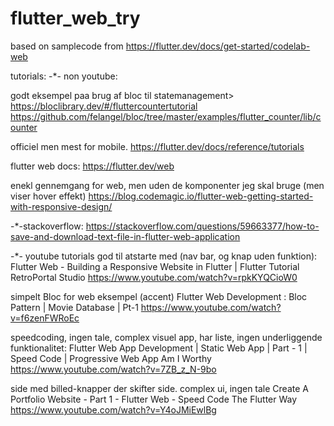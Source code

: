 # flutter_web_try
 based on samplecode from https://flutter.dev/docs/get-started/codelab-web

tutorials:
-*- non youtube:

godt eksempel paa brug af bloc til statemanagement>
https://bloclibrary.dev/#/fluttercountertutorial
https://github.com/felangel/bloc/tree/master/examples/flutter_counter/lib/counter

officiel men mest for mobile.
https://flutter.dev/docs/reference/tutorials

flutter web docs:
https://flutter.dev/web

enekl gennemgang for web, men uden de komponenter jeg skal bruge (men viser hover effekt)
https://blog.codemagic.io/flutter-web-getting-started-with-responsive-design/


-*-stackoverflow:
https://stackoverflow.com/questions/59663377/how-to-save-and-download-text-file-in-flutter-web-application



-*- youtube tutorials
god til atstarte med (nav bar, og knap uden funktion):
Flutter Web - Building a Responsive Website in Flutter | Flutter Tutorial
RetroPortal Studio
https://www.youtube.com/watch?v=rpkKYQCioW0

simpelt Bloc for web eksempel (accent)
Flutter Web Development : Bloc Pattern | Movie Database | Pt-1
https://www.youtube.com/watch?v=f6zenFWRoEc

speedcoding, ingen tale, complex visuel app, har liste, ingen underliggende funktionalitet:
Flutter Web App Development | Static Web App | Part - 1 | Speed Code | Progressive Web App
 Am I Worthy
https://www.youtube.com/watch?v=7ZB_z_N-9bo

side med billed-knapper der skifter side. complex ui, ingen tale
Create A Portfolio Website - Part 1 - Flutter Web - Speed Code
 The Flutter Way
https://www.youtube.com/watch?v=Y4oJMiEwlBg





